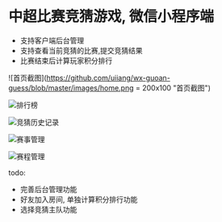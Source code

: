 # 中超比赛竞猜游戏, 微信小程序端

* 支持客户端后台管理
* 支持查看当前竞猜的比赛,提交竞猜结果
* 比赛结束后计算玩家积分排行


![首页截图](https://github.com/uiiang/wx-guoan-guess/blob/master/images/home.png = 200x100 "首页截图")

![排行榜](https://github.com/uiiang/wx-guoan-guess/blob/master/images/ranking.png "排行榜")

![竞猜历史记录](https://github.com/uiiang/wx-guoan-guess/blob/master/images/my.png "竞猜历史记录")

![赛事管理](https://github.com/uiiang/wx-guoan-guess/blob/master/images/matchelevel.png "赛事管理")

![赛程管理](https://github.com/uiiang/wx-guoan-guess/blob/master/images/matchschedules.png "赛程管理")


todo:
  * 完善后台管理功能
  * 好友加入房间, 单独计算积分排行功能
  * 选择竞猜主队功能